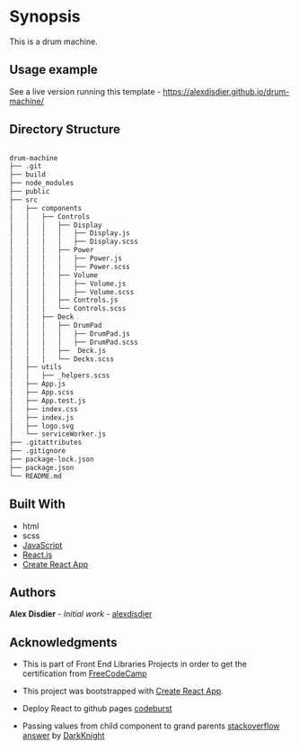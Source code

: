 # Synopsis

This is a drum machine.

## Usage example

See a live version running this template - https://alexdisdier.github.io/drum-machine/

## Directory Structure

```bash

drum-machine
├── .git
├── build
├── node_modules
├── public
├── src
│   ├── components
│   │   ├── Controls
│   │   │   ├── Display
│   │   │   │   ├── Display.js
│   │   │   │   ├── Display.scss
│   │   │   ├── Power
│   │   │   │   ├── Power.js
│   │   │   │   ├── Power.scss
│   │   │   ├── Volume
│   │   │   │   ├── Volume.js
│   │   │   │   ├── Volume.scss
│   │   │   ├── Controls.js  
│   │   │   └── Controls.scss
│   │   ├── Deck
│   │   │   ├── DrumPad
│   │   │   │   ├── DrumPad.js
│   │   │   │   ├── DrumPad.scss
│   │   │   ├──  Deck.js
│   │   │   └── Decks.scss
│   ├── utils
│   │   ├── _helpers.scss
│   ├── App.js
│   ├── App.scss
│   ├── App.test.js
│   ├── index.css
│   ├── index.js
│   ├── logo.svg
│   └── serviceWorker.js
├── .gitattributes
├── .gitignore
├── package-lock.json
├── package.json
└── README.md

```

## Built With

* html
* scss
* [JavaScript](https://developer.mozilla.org/bm/docs/Web/JavaScript)
* [React.js](https://reactjs.org/docs/hello-world.html)
* [Create React App](https://facebook.github.io/create-react-app/docs/getting-started)

## Authors

**Alex Disdier** - *Initial work* - [alexdisdier](https://github.com/alexdisdier)

## Acknowledgments

* This is part of Front End Libraries Projects in order to get the certification from [FreeCodeCamp](https://learn.freecodecamp.org/front-end-libraries/front-end-libraries-projects/build-a-drum-machine)

* This project was bootstrapped with [Create React App](https://github.com/facebook/create-react-app).

* Deploy React to github pages [codeburst](https://codeburst.io/deploy-react-to-github-pages-to-create-an-amazing-website-42d8b09cd4d)

* Passing values from child component to grand parents [stackoverflow answer](https://stackoverflow.com/questions/41121667/reactjs-how-to-pass-values-from-child-component-to-grand-parent-component) by [DarkKnight](https://stackoverflow.com/users/4578017/darkknight)
